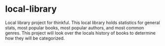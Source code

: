 # local-library
Local library project for thinkful.
This local library holds statistics for general stats, most popular books, most popular authors, and most common genres.
This project will look over the locals history of books to determine how they will be categorized.
